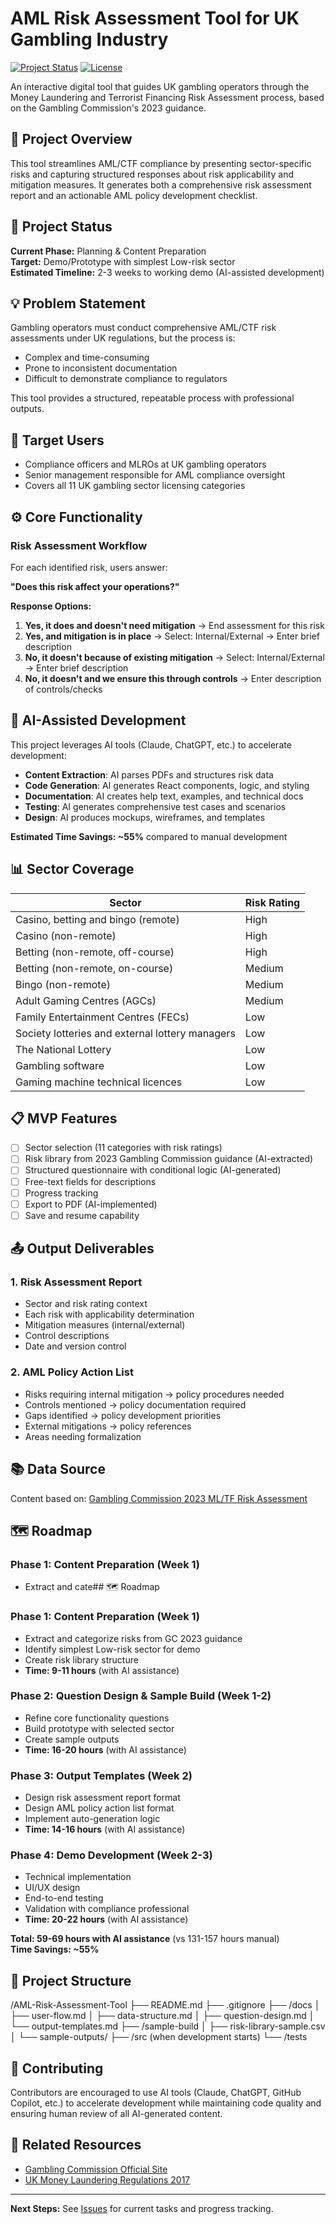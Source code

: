 # AML Risk Assessment Tool for UK Gambling Industry

[![Project Status](https://img.shields.io/badge/status-planning-yellow)]()
[![License](https://img.shields.io/badge/license-MIT-blue)]()

An interactive digital tool that guides UK gambling operators through the Money Laundering and Terrorist Financing Risk Assessment process, based on the Gambling Commission's 2023 guidance.

## 🎯 Project Overview

This tool streamlines AML/CTF compliance by presenting sector-specific risks and capturing structured responses about risk applicability and mitigation measures. It generates both a comprehensive risk assessment report and an actionable AML policy development checklist.

## 🚀 Project Status

**Current Phase:** Planning & Content Preparation  
**Target:** Demo/Prototype with simplest Low-risk sector  
**Estimated Timeline:** 2-3 weeks to working demo (AI-assisted development)

## 💡 Problem Statement

Gambling operators must conduct comprehensive AML/CTF risk assessments under UK regulations, but the process is:
- Complex and time-consuming
- Prone to inconsistent documentation
- Difficult to demonstrate compliance to regulators

This tool provides a structured, repeatable process with professional outputs.

## 👥 Target Users

- Compliance officers and MLROs at UK gambling operators
- Senior management responsible for AML compliance oversight
- Covers all 11 UK gambling sector licensing categories

## ⚙️ Core Functionality

### Risk Assessment Workflow

For each identified risk, users answer:

**"Does this risk affect your operations?"**

**Response Options:**
1. **Yes, it does and doesn't need mitigation** → End assessment for this risk
2. **Yes, and mitigation is in place** → Select: Internal/External → Enter brief description
3. **No, it doesn't because of existing mitigation** → Select: Internal/External → Enter brief description
4. **No, it doesn't and we ensure this through controls** → Enter description of controls/checks

## 🤖 AI-Assisted Development

This project leverages AI tools (Claude, ChatGPT, etc.) to accelerate development:

- **Content Extraction**: AI parses PDFs and structures risk data
- **Code Generation**: AI generates React components, logic, and styling
- **Documentation**: AI creates help text, examples, and technical docs
- **Testing**: AI generates comprehensive test cases and scenarios
- **Design**: AI produces mockups, wireframes, and templates

**Estimated Time Savings: ~55%** compared to manual development

## 📊 Sector Coverage

| Sector | Risk Rating |
|--------|-------------|
| Casino, betting and bingo (remote) | High |
| Casino (non-remote) | High |
| Betting (non-remote, off-course) | High |
| Betting (non-remote, on-course) | Medium |
| Bingo (non-remote) | Medium |
| Adult Gaming Centres (AGCs) | Medium |
| Family Entertainment Centres (FECs) | Low |
| Society lotteries and external lottery managers | Low |
| The National Lottery | Low |
| Gambling software | Low |
| Gaming machine technical licences | Low |

## 📋 MVP Features

- [ ] Sector selection (11 categories with risk ratings)
- [ ] Risk library from 2023 Gambling Commission guidance (AI-extracted)
- [ ] Structured questionnaire with conditional logic (AI-generated)
- [ ] Free-text fields for descriptions
- [ ] Progress tracking
- [ ] Export to PDF (AI-implemented)
- [ ] Save and resume capability

## 📤 Output Deliverables

### 1. Risk Assessment Report
- Sector and risk rating context
- Each risk with applicability determination
- Mitigation measures (internal/external)
- Control descriptions
- Date and version control

### 2. AML Policy Action List
- Risks requiring internal mitigation → policy procedures needed
- Controls mentioned → policy documentation required
- Gaps identified → policy development priorities
- External mitigations → policy references
- Areas needing formalization

## 📚 Data Source

Content based on: [Gambling Commission 2023 ML/TF Risk Assessment](https://www.gamblingcommission.gov.uk/print/the-2023-money-laundering-and-terrorist-financing-risks-within-the-british)

## 🗺️ Roadmap

### Phase 1: Content Preparation (Week 1)
- Extract and cate## 🗺️ Roadmap

### Phase 1: Content Preparation (Week 1)
- Extract and categorize risks from GC 2023 guidance
- Identify simplest Low-risk sector for demo
- Create risk library structure
- **Time: 9-11 hours** (with AI assistance)

### Phase 2: Question Design & Sample Build (Week 1-2)
- Refine core functionality questions
- Build prototype with selected sector
- Create sample outputs
- **Time: 16-20 hours** (with AI assistance)

### Phase 3: Output Templates (Week 2)
- Design risk assessment report format
- Design AML policy action list format
- Implement auto-generation logic
- **Time: 14-16 hours** (with AI assistance)

### Phase 4: Demo Development (Week 2-3)
- Technical implementation
- UI/UX design
- End-to-end testing
- Validation with compliance professional
- **Time: 20-22 hours** (with AI assistance)

**Total: 59-69 hours with AI assistance** (vs 131-157 hours manual)  
**Time Savings: ~55%**

## 📂 Project Structure
/AML-Risk-Assessment-Tool
├── README.md
├── .gitignore
├── /docs
│   ├── user-flow.md
│   ├── data-structure.md
│   ├── question-design.md
│   └── output-templates.md
├── /sample-build
│   ├── risk-library-sample.csv
│   └── sample-outputs/
├── /src (when development starts)
└── /tests

## 🤝 Contributing

Contributors are encouraged to use AI tools (Claude, ChatGPT, GitHub Copilot, etc.) to accelerate development while maintaining code quality and ensuring human review of all AI-generated content.

## 🔗 Related Resources

- [Gambling Commission Official Site](https://www.gamblingcommission.gov.uk/)
- [UK Money Laundering Regulations 2017](https://www.legislation.gov.uk/uksi/2017/692/contents)

---

**Next Steps:** See [Issues](../../issues) for current tasks and progress tracking.
